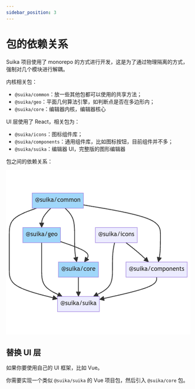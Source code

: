 ```yaml
---
sidebar_position: 3
---
```


# 包的依赖关系

Suika 项目使用了 monorepo 的方式进行开发，这是为了通过物理隔离的方式，强制对几个模块进行解耦。

内核相关包：

- `@suika/common`：放一些其他包都可以使用的共享方法；
- `@suika/geo`：平面几何算法引擎，如判断点是否在多边形内；
- `@suika/core`：编辑器内核，编辑器核心

UI 层使用了 React，相关包为：

- `@suika/icons`：图标组件库；
- `@suika/components`：通用组件库，比如图标按钮，目前组件并不多；
- `@suika/suika`：编辑器 UI，完整版的图形编辑器

包之间的依赖关系：

![](suika-relation-pkg.png)

<!-- [![](https://mermaid.ink/img/pako:eNp1ks1SgzAUhV-lc91SIAESYOHY350rXSldpCRARiAMBLV2-u4G2ip2RphhOOc73EtucoRUcQExZKX6SAvW6tnzOqln5lq8PnS9fGNOqqpK1bvZfH4_W17NXKjdJTeC1W-6FReyPJNpbD0lF7E6i2uB8XmpsLmaMlV1t5t-tZ38XqNqUeu_fDOK7bS5EWfZ6UMpjJnJsozvFu6abhdTsvyXrG7IcIMFlWgrJrmZ43FIJ6ALUYkEYvPKRcb6UieQ1CcTZb1WT4c6hVi3vbCgVX1eQJyxsjOqbzjTYi1Z3rLqxt1wqVX7Y5aKcWHkEfShGbYwl502DcykMpkPft-Wxi60brrYcQZs51IX_d42M3M6yYf9Lt4j4hBMQoY9QajHAs_j6R5FYYZ9lHHqIszgdLJAjP0fz-dlPDYWNKweOn1CTLDtRz4iQUiQj7GHLThAjJBrB5Qi4vpBFNCQYlPoSymzNtcO_YggNwj8AFOKQ28s9zLCcY2nb4_fx-4?type=png)](https://mermaid.live/edit#pako:eNp1ks1SgzAUhV-lc91SIAESYOHY350rXSldpCRARiAMBLV2-u4G2ip2RphhOOc73EtucoRUcQExZKX6SAvW6tnzOqln5lq8PnS9fGNOqqpK1bvZfH4_W17NXKjdJTeC1W-6FReyPJNpbD0lF7E6i2uB8XmpsLmaMlV1t5t-tZ38XqNqUeu_fDOK7bS5EWfZ6UMpjJnJsozvFu6abhdTsvyXrG7IcIMFlWgrJrmZ43FIJ6ALUYkEYvPKRcb6UieQ1CcTZb1WT4c6hVi3vbCgVX1eQJyxsjOqbzjTYi1Z3rLqxt1wqVX7Y5aKcWHkEfShGbYwl502DcykMpkPft-Wxi60brrYcQZs51IX_d42M3M6yYf9Lt4j4hBMQoY9QajHAs_j6R5FYYZ9lHHqIszgdLJAjP0fz-dlPDYWNKweOn1CTLDtRz4iQUiQj7GHLThAjJBrB5Qi4vpBFNCQYlPoSymzNtcO_YggNwj8AFOKQ28s9zLCcY2nb4_fx-4) -->

## 替换 UI 层

如果你要使用自己的 UI 框架，比如 Vue。

你需要实现一个类似 `@suika/suika` 的 Vue 项目包，然后引入 `@suika/core` 包。